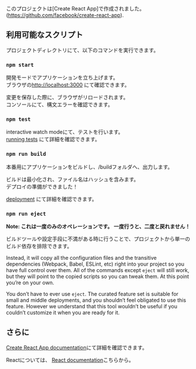 このプロジェクトは[Create React App]で作成されました。(https://github.com/facebook/create-react-app).

## 利用可能なスクリプト

プロジェクトディレクトリにて、以下のコマンドを実行できます。

### `npm start`

開発モードでアプリケーションを立ち上げます。<br>
ブラウザの[http://localhost:3000](http://localhost:3000) にて確認できます。

変更を保存した際に、ブラウザがリロードされます。<br>
コンソールにて、構文エラーを確認できます。

### `npm test`

interactive watch modeにて、テストを行います。<br>
[running tests](https://facebook.github.io/create-react-app/docs/running-tests) にて詳細を確認できます。

### `npm run build`

本番用にアプリケーションをビルドし、/buildフォルダへ、出力します。<br>

ビルドは最小化され、ファイル名はハッシュを含みます。<br>
デプロイの準備ができました！

[deployment](https://facebook.github.io/create-react-app/docs/deployment) にて詳細を確認できます。

### `npm run eject`

**Note: これは一度のみのオペレーションです。 一度行うと、二度と戻れません！**

ビルドツールや設定手段に不満がある時に行うことで、プロジェクトから単一のビルド依存を排除できます。

Instead, it will copy all the configuration files and the transitive dependencies (Webpack, Babel, ESLint, etc) right into your project so you have full control over them. All of the commands except `eject` will still work, but they will point to the copied scripts so you can tweak them. At this point you’re on your own.

You don’t have to ever use `eject`. The curated feature set is suitable for small and middle deployments, and you shouldn’t feel obligated to use this feature. However we understand that this tool wouldn’t be useful if you couldn’t customize it when you are ready for it.

## さらに

 [Create React App documentation](https://facebook.github.io/create-react-app/docs/getting-started)にて詳細を確認できます。

Reactについては、 [React documentation](https://reactjs.org/)こちらから。
